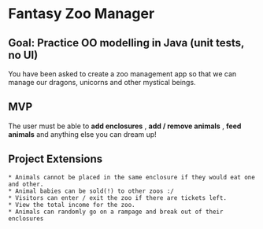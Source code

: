 # Fantasy Zoo Manager

## Goal: Practice OO modelling in Java (unit tests, no UI)

You have been asked to create a zoo management app so that we can manage our dragons, unicorns and other mystical beings.

## MVP

The user must be able to **add enclosures** , **add / remove animals** , **feed animals** and anything else you can dream up!

## Project Extensions

    * Animals cannot be placed in the same enclosure if they would eat one and other.
    * Animal babies can be sold(!) to other zoos :/
    * Visitors can enter / exit the zoo if there are tickets left.
    * View the total income for the zoo.
    * Animals can randomly go on a rampage and break out of their enclosures
